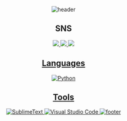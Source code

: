 <div align="center">
  
![header](https://capsule-render.vercel.app/api?type=Waving&height=200&color=timeAuto&text=Hi👋&section=header&animation=scaleIn&fontSize=50)
## SNS
<a href="https://velog.io/@6eom9eun" target="_blank"><img src="https://img.shields.io/badge/velog-20C997?style=for-the-badge&logo=velog&logoColor=white">
<a href="https://www.instagram.com/6eom9eun/" target="_blank"><img src="https://img.shields.io/badge/instagram-E4405F?style=for-the-badge&logo=instagram&logoColor=white"/>
<a href="mailto:ggoon98@gmail.com" target="_blank"><img src="https://img.shields.io/badge/Gmail-EA4335?style=for-the-badge&logo=gmail&logoColor=white"/>
## Languages
![Python](https://img.shields.io/badge/Python-3776AB.svg?&style=for-the-badge&logo=Python&logoColor=white)
## Tools
![SublimeText](https://img.shields.io/badge/SublimeText-FF9800.svg?&style=for-the-badge&logo=SublimeText&logoColor=white)
![Visual Studio Code](https://img.shields.io/badge/Visual%20Studio%20Code-007ACC.svg?&style=for-the-badge&logo=Visual%20Studio%20Code&logoColor=white)
![footer](https://capsule-render.vercel.app/api?type=Waving&height=150&color=timeAuto&section=footer)
